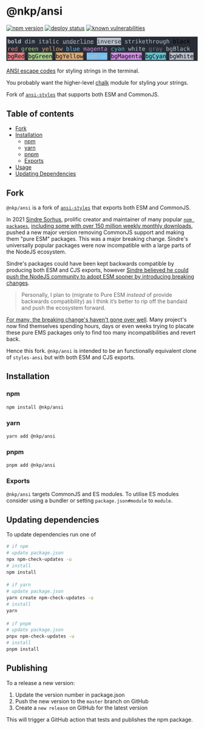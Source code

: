 # @nkp/ansi

[![npm version](https://badge.fury.io/js/%40nickkelly1%2Fansi.svg)](https://www.npmjs.com/package/@nkp/ansi)
[![deploy status](https://github.com/nickkelly1/nkp-ansi/actions/workflows/release.yml/badge.svg)](https://github.com/nickkelly1/nkp-ansi/actions/workflows/release.yml)
[![known vulnerabilities](https://snyk.io/test/github/nickkelly1/nkp-ansi/badge.svg)](https://snyk.io/test/github/nickkelly1/nkp-ansi)

<img src="screenshot.svg" width="900">

[ANSI escape codes](https://en.wikipedia.org/wiki/ANSI_escape_code#Colors_and_Styles) for styling strings in the terminal.

You probably want the higher-level [chalk](https://github.com/chalk/chalk) module for styling your strings.

Fork of [`ansi-styles`](https://github.com/chalk/ansi-styles) that supports both ESM and CommonJS.

## Table of contents

- [Fork](#fork)
- [Installation](#installation)
  - [npm](#npm)
  - [yarn](#yarn)
  - [pnpm](#pnpm)
  - [Exports](#exports)
- [Usage](#usage)
- [Updating Dependencies](#updating-dependencies)

## Fork

`@nkp/ansi` is a fork of [`ansi-styles`](https://github.com/chalk/ansi-styles) that exports both ESM and CommonJS.

In 2021 [Sindre Sorhus](https://gist.github.com/sindresorhus), prolific creator and maintainer of many popular [`npm packages`](https://www.npmjs.com/~sindresorhus), [including some with over 150 million weekly monthly downloads](https://www.npmjs.com/package/chalk), pushed a new major version removing CommonJS support and making them "pure ESM" packages. This was a major breaking change. Sindre's universally popular packages were now incompatible with a large parts of the NodeJS ecosystem.

Sindre's packages could have been kept backwards compatible by producing both ESM and CJS exports, however [Sindre believed he could push the NodeJS community to adopt ESM sooner by introducing breaking changes](https://blog.sindresorhus.com/get-ready-for-esm-aa53530b3f77).

> Personally, I plan to (migrate to Pure ESM *instead* of provide backwards compatibility) as I think it’s better to rip off the bandaid and push the ecosystem forward.

[For many, the breaking change's haven't gone over well](https://gist.github.com/sindresorhus/a39789f98801d908bbc7ff3ecc99d99c). Many project's now find themselves spending hours, days or even weeks trying to placate these pure EMS packages only to find too many incompatibilities and revert back.

Hence this fork. `@nkp/ansi` is intended to be an functionally equivalent clone of `styles-ansi` but with both ESM and CJS exports.

## Installation

### npm

```sh
npm install @nkp/ansi
```

### yarn

```sh
yarn add @nkp/ansi
```

### pnpm

```sh
pnpm add @nkp/ansi
```

### Exports

`@nkp/ansi` targets CommonJS and ES modules. To utilise ES modules consider using a bundler or setting `package.json#module` to `module`.

## Updating dependencies

To update dependencies run one of

```sh
# if npm
# update package.json
npx npm-check-updates -u
# install
npm install

# if yarn
# update package.json
yarn create npm-check-updates -u
# install
yarn

# if pnpm
# update package.json
pnpx npm-check-updates -u
# install
pnpm install
```

## Publishing

To a release a new version:

1. Update the version number in package.json
2. Push the new version to the `master` branch on GitHub
3. Create a `new release` on GitHub for the latest version

This will trigger a GitHub action that tests and publishes the npm package.
